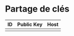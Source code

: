 # Partage de clés


| ID   | Public Key     |  Host                  |
|------|----------------|------------------------|
|      |                |                        |
